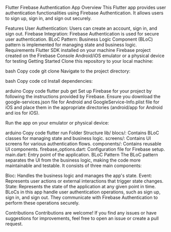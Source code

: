 Flutter Firebase Authentication App
Overview
This Flutter app provides user authentication functionalities using Firebase Authentication. It allows users to sign up, sign in, and sign out securely.

Features
User Authentication: Users can create an account, sign in, and sign out.
Firebase Integration: Firebase Authentication is used for secure user authentication.
BLoC Pattern: Business Logic Component (BLoC) pattern is implemented for managing state and business logic.
Requirements
Flutter SDK installed on your machine
Firebase project created on the Firebase Console
Android/iOS emulator or a physical device for testing
Getting Started
Clone this repository to your local machine:

bash
Copy code
git clone <repository-url>
Navigate to the project directory:

bash
Copy code
cd <project-directory>
Install dependencies:

arduino
Copy code
flutter pub get
Set up Firebase for your project by following the instructions provided by Firebase. Ensure you download the google-services.json file for Android and GoogleService-Info.plist file for iOS and place them in the appropriate directories (android/app for Android and ios for iOS).

Run the app on your emulator or physical device:

arduino
Copy code
flutter run
Folder Structure
lib/
blocs/: Contains BLoC classes for managing state and business logic.
screens/: Contains UI screens for various authentication flows.
components/: Contains reusable UI components.
firebase_options.dart: Configuration file for Firebase setup.
main.dart: Entry point of the application.
BLoC Pattern
The BLoC pattern separates the UI from the business logic, making the code more maintainable and testable. It consists of three main components:

Bloc: Handles the business logic and manages the app's state.
Event: Represents user actions or external interactions that trigger state changes.
State: Represents the state of the application at any given point in time.
BLoCs in this app handle user authentication operations, such as sign up, sign in, and sign out. They communicate with Firebase Authentication to perform these operations securely.

Contributions
Contributions are welcome! If you find any issues or have suggestions for improvements, feel free to open an issue or create a pull request.

